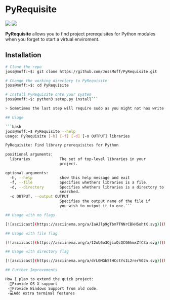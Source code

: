 
# PyRequisite

<a target="_blank" href="https://www.python.org/downloads/" title="Python version"><img src="https://img.shields.io/badge/python-%3E=_3.6-green.svg"></a>
<a target="_blank" href="LICENSE" title="License: MIT"><img src="https://img.shields.io/badge/License-MIT-blue.svg"></a>

**PyRequisite** allows you to find project prerequisites for Python  modules when you forget to start a virtual enviroment.

## Installation

```bash
# Clone the repo
joss@moff:~$: git clone https://github.com/JossMoff/PyRequisite.git

# Change the working directory to PyRequisite
joss@moff:~$: cd PyRequisite

# Install PyRequisite onto your system
joss@moff:~$: python3 setup.py install```

> Sometimes the last step will require sudo as you might not has write access to /usr/local/lib/python3.6/dist-packages/

## Usage

```bash
joss@moff:~$ PyRequisite --help
usage: PyRequisite [-h] [-f] [-d] [-o OUTPUT] libraries

PyRequisite: Find library prerequisites for Python

positional arguments:
  libraries             The set of top-level libraries in your
                        project.

optional arguments:
  -h, --help            show this help message and exit
  -f, --file            Specifies whethers libraries is a file.
  -d, --directory       Specifies whethers libraries is a directory to be
                        searched.
  -o OUTPUT, --output OUTPUT
                        Specifies the output name of the file if
                        you wish to output it to one.```

## Usage with no flags

[![asciicast](https://asciinema.org/a/IaAJlp9gTbm7TNNrCBkHSohtK.svg)](https://asciinema.org/a/IaAJlp9gTbm7TNNrCBkHSohtK)

## Usage with file flag

[![asciicast](https://asciinema.org/a/12uU6o3QjixQcQCG6hmxZfC3a.svg)](https://asciinema.org/a/12uU6o3QjixQcQCG6hmxZfC3a)

## Usage with directory flag

[![asciicast](https://asciinema.org/a/drL0MGbStHCctYs1L2rerV02n.svg)](https://asciinema.org/a/drL0MGbStHCctYs1L2rerV02n)

## Further Improvements

How I plan to extend the quick project:
 -🍎Provide OS X support
 -🐧Provide Windows Support from old code.
 -💻Add extra terminal features
